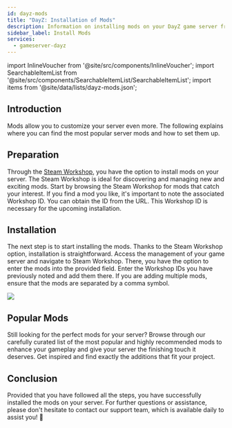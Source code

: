 ```yaml
---
id: dayz-mods
title: "DayZ: Installation of Mods"
description: Information on installing mods on your DayZ game server from ZAP-Hosting - ZAP-Hosting.com Documentation
sidebar_label: Install Mods
services:
  - gameserver-dayz
---
```


import InlineVoucher from '@site/src/components/InlineVoucher';
import SearchableItemList from '@site/src/components/SearchableItemList/SearchableItemList';
import items from '@site/data/lists/dayz-mods.json';

## Introduction

Mods allow you to customize your server even more. The following explains where you can find the most popular server mods and how to set them up.

<InlineVoucher />

## Preparation

Through the [Steam Workshop](https://steamcommunity.com/app/221100/workshop/), you have the option to install mods on your server. The Steam Workshop is ideal for discovering and managing new and exciting mods. Start by browsing the Steam Workshop for mods that catch your interest. If you find a mod you like, it's important to note the associated Workshop ID. You can obtain the ID from the URL. This Workshop ID is necessary for the upcoming installation.



## Installation

The next step is to start installing the mods. Thanks to the Steam Workshop option, installation is straightforward. Access the management of your game server and navigate to Steam Workshop. There, you have the option to enter the mods into the provided field. Enter the Workshop IDs you have previously noted and add them there. If you are adding multiple mods, ensure that the mods are separated by a comma symbol.

![](https://screensaver01.zap-hosting.com/index.php/s/j8ki4CQ6MALAgcX/preview)


## Popular Mods

Still looking for the perfect mods for your server? Browse through our carefully curated list of the most popular and highly recommended mods to enhance your gameplay and give your server the finishing touch it deserves. Get inspired and find exactly the additions that fit your project.

<SearchableItemList items={items} />

## Conclusion

Provided that you have followed all the steps, you have successfully installed the mods on your server. For further questions or assistance, please don't hesitate to contact our support team, which is available daily to assist you! 🙂

<InlineVoucher />
